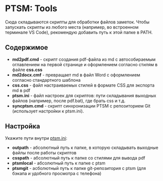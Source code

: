 # PTSM: Tools

Сюда складываются скрипты для обработки файлов заметок. Чтобы запускать скрипты из любого места (например, во встроенном терминале VS Code), рекомендую добавить путь к этой папке в PATH.

## Содержимое

- **md2pdf.cmd** - скрипт создания pdf-файла из md с автособираемым оглавлением на первой странице и оформлением согласно стилям в файле **css.css**
- **md2docx.cmf** - превращает md в файл Word с оформлением согласно стандартного шаблона
- **css.css** - файл настраиваемых стилей в формате CSS для экспорта md в pdf
- **ptsm.ini** - файл настроек для скриптов: пути складывания выходных файлов (например, после pdf.bat), где брать css и т.д.
- **syncptsm.cmd** - скрипт синхронизации PTSM с репозиторием Git (использует настройки к ptsm.ini).

## Настройка

Укажите пути внутри [ptsm.ini](ptsm.ini):
- **outpath** - абсолютный путь к папке, в которую складывать выходные файлы после работы скриптов
- **csspath** - абсолютный путь к папке со стилями для вывода pdf
- **ptsmlocal** - абсолютный путь к папке с ptsm
- **ptsmgit** - асболютный путь к папке git-репозитория с ptsm (для бэкапа и удобного просмотра с телефона)
